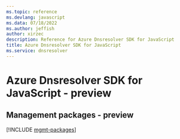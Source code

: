 ```yaml
---
ms.topic: reference
ms.devlang: javascript
ms.data: 07/18/2022
ms.author: jeffish
author: xirzec
description: Reference for Azure Dnsresolver SDK for JavaScript
title: Azure Dnsresolver SDK for JavaScript
ms.service: dnsresolver
---
```

# Azure Dnsresolver SDK for JavaScript - preview

## Management packages - preview
[!INCLUDE [mgmt-packages](dnsresolver-mgmt-index.md)]

